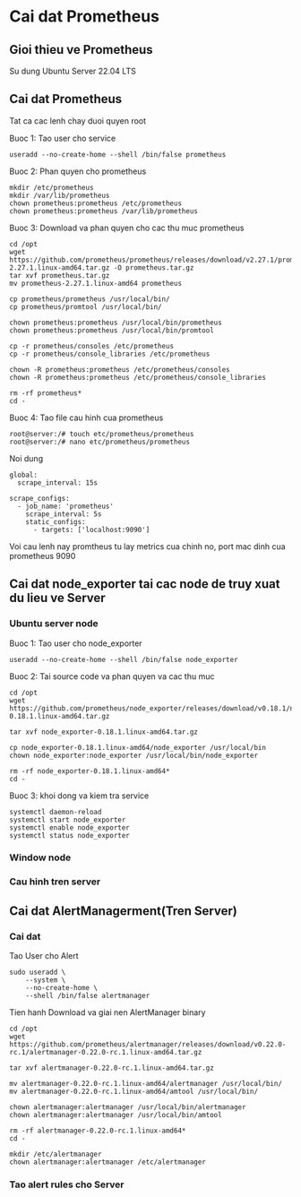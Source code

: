 # Cai dat Prometheus
## Gioi thieu ve Prometheus

Su dung Ubuntu Server 22.04 LTS
## Cai dat Prometheus 
Tat ca cac lenh chay duoi quyen root

Buoc 1: Tao user cho service
```
useradd --no-create-home --shell /bin/false prometheus
```
Buoc 2: Phan quyen cho prometheus
```
mkdir /etc/prometheus
mkdir /var/lib/prometheus
chown prometheus:prometheus /etc/prometheus
chown prometheus:prometheus /var/lib/prometheus
```
Buoc 3: Download va phan quyen cho cac thu muc prometheus
```
cd /opt
wget https://github.com/prometheus/prometheus/releases/download/v2.27.1/prometheus-2.27.1.linux-amd64.tar.gz -O prometheus.tar.gz
tar xvf prometheus.tar.gz 
mv prometheus-2.27.1.linux-amd64 prometheus

cp prometheus/prometheus /usr/local/bin/
cp prometheus/promtool /usr/local/bin/

chown prometheus:prometheus /usr/local/bin/prometheus
chown prometheus:prometheus /usr/local/bin/promtool

cp -r prometheus/consoles /etc/prometheus
cp -r prometheus/console_libraries /etc/prometheus

chown -R prometheus:prometheus /etc/prometheus/consoles
chown -R prometheus:prometheus /etc/prometheus/console_libraries

rm -rf prometheus*
cd -
```
Buoc 4: Tao file cau hinh cua prometheus
```
root@server:/# touch etc/prometheus/prometheus
root@server:/# nano etc/prometheus/prometheus
```
Noi dung
```
global:
  scrape_interval: 15s

scrape_configs:
  - job_name: 'prometheus'
    scrape_interval: 5s
    static_configs:
      - targets: ['localhost:9090']
```
Voi cau lenh nay promtheus tu lay metrics cua chinh no, port mac dinh cua prometheus 9090
## Cai dat node_exporter tai cac node de truy xuat du lieu ve Server
### Ubuntu server node
Buoc 1: Tao user cho node_exporter
```
useradd --no-create-home --shell /bin/false node_exporter
```
Buoc 2: Tai source code va phan quyen va cac thu muc
```
cd /opt
wget https://github.com/prometheus/node_exporter/releases/download/v0.18.1/node_exporter-0.18.1.linux-amd64.tar.gz

tar xvf node_exporter-0.18.1.linux-amd64.tar.gz

cp node_exporter-0.18.1.linux-amd64/node_exporter /usr/local/bin
chown node_exporter:node_exporter /usr/local/bin/node_exporter

rm -rf node_exporter-0.18.1.linux-amd64*
cd -
```
Buoc 3: khoi dong va kiem tra service
```
systemctl daemon-reload
systemctl start node_exporter
systemctl enable node_exporter
systemctl status node_exporter
```

### Window node


### Cau hinh tren server

## Cai dat AlertManagerment(Tren Server)
### Cai dat
Tao User cho Alert
```
sudo useradd \
    --system \
    --no-create-home \
    --shell /bin/false alertmanager
```
Tien hanh Download va giai nen AlertManager binary
```
cd /opt
wget https://github.com/prometheus/alertmanager/releases/download/v0.22.0-rc.1/alertmanager-0.22.0-rc.1.linux-amd64.tar.gz

tar xvf alertmanager-0.22.0-rc.1.linux-amd64.tar.gz

mv alertmanager-0.22.0-rc.1.linux-amd64/alertmanager /usr/local/bin/
mv alertmanager-0.22.0-rc.1.linux-amd64/amtool /usr/local/bin/

chown alertmanager:alertmanager /usr/local/bin/alertmanager
chown alertmanager:alertmanager /usr/local/bin/amtool

rm -rf alertmanager-0.22.0-rc.1.linux-amd64*
cd -

mkdir /etc/alertmanager
chown alertmanager:alertmanager /etc/alertmanager
```
### Tao alert rules cho Server

